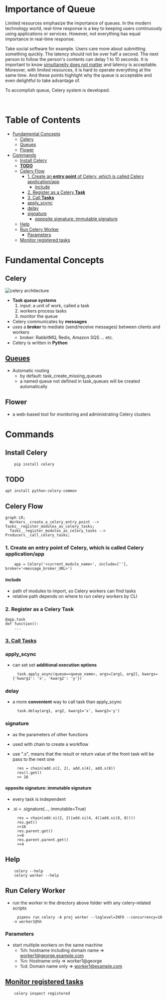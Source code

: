 <!-- omit in toc -->
# Importance of Queue

Limited resources emphasize the importance of queues. In the modern technology world, real-time response is a key to keeping users continuously using applications or services. However, not everything has equal importance in real-time response.

Take social software for example. Users care more about submitting something quickly. The latency should not be over half a second. The next person to follow the person's contents can delay 1 to 10 seconds. It is important to know [simultaneity does not matter](https://decafbad.com/blog/2008/07/04/queue-everything-and-delight-everyone/) and latency is acceptable. Moreover, with limited resources, it is hard to operate everything at the same time. And these points highlight why the queue is acceptable and even delightful to take advantage of.

To accomplish queue, Celery system is developed.


<br />

<!-- omit in toc -->
# Table of Contents
- [Fundamental Concepts](#fundamental-concepts)
  - [Celery](#celery)
  - [Queues](#queues)
  - [Flower](#flower)
- [Commands](#commands)
  - [Install Celery](#install-celery)
  - [**TODO**](#todo)
  - [Celery Flow](#celery-flow)
    - [1. Create an **entry point** of Celery, which is called Celery application/app](#1-create-an-entry-point-of-celery-which-is-called-celery-applicationapp)
      - [include](#include)
    - [2. Register as a Celery **Task**](#2-register-as-a-celery-task)
    - [3. Call **Tasks**](#3-call-tasks)
    - [apply_scync](#apply_scync)
    - [delay](#delay)
    - [signature](#signature)
      - [opposite signature: immutable signature](#opposite-signature-immutable-signature)
  - [Help](#help)
  - [Run Celery Worker](#run-celery-worker)
    - [Parameters](#parameters)
  - [Monitor registered tasks](#monitor-registered-tasks)



# Fundamental Concepts
## Celery
![celery architecture](./celery_architecture.png)
* **Task queue systems**
  1. input: a unit of work, called a task
  2. workers process tasks
  3. monitor the queue 
* Celery communicates by **messages**
* uses a **broker** to mediate (send/receive messages) between clients and workers
  * broker: RabbitMQ, Redis, Amazon SQS ... etc.
* Celery is written in **Python**

## [Queues](https://docs.celeryq.dev/en/stable/userguide/routing.html)
* Automatic routing
  * by default:  task_create_missing_queues
  * a named queue not defined in task_queues will be created automatically


## Flower
  * a web-based tool for monitoring and administrating Celery clusters


# Commands

## Install Celery
        pip install celery

## **TODO** 
    apt install python-celery-common



## Celery Flow
```mermaid
graph LR;
  Workers__create_a_celery_entry_point --> Tasks__register_modules_as_celery_tasks;
  Tasks__register_modules_as_celery_tasks --> Producers__call_celery_tasks;
```


### 1. Create an **entry point** of Celery, which is called Celery application/app
        app = Celery('<current_module_name>', include=[''], broker='<message_broker_URL>')

#### include
* path of modules to import, so Celery workers can find tasks
* relative path depends on where to run celery workers by CLI


### 2. Register as a Celery **Task**
    @app.task
    def function():
        ...

### [3. Call **Tasks**](https://docs.celeryq.dev/en/stable/userguide/calling.html#guide-calling)
### apply_scync
* can set set **additional execution options**

        task.apply_async(queue=<queue_name>, args=[arg1, arg2], kwargs={'kwarg1': 'x', 'kwarg2': 'y'})  



### delay
* a more **convenient** way to call task than apply_scync
        
        task.delay(arg1, arg2, kwarg1='x', kwarg2='y')


### signature
* as the parameters of other functions
* used with chain to create a workflow
* use ".s", means that the result or return value of the front task will be pass to the next one

        res = chain(add.s(2, 2), add.s(4), add.s(8))
        res().get()
        >> 16


#### opposite signature: immutable signature
* every task is independent
* .si = .signature(..., immutable=True)
  
        res = chain(add.si(2, 2)|add.si(4, 4)|add.si(8, 8))()
        res.get()
        >>16
        res.parent.get()
        >>8
        res.parent.parent.get()
        >>4

## Help
        celery --help
        celery worker --help



## Run Celery Worker
* run the worker in the directory above folder with any celery-related scripts
    
        pipenv run celery -A proj worker --loglevel=INFO --concurrency=10 -n worker1@%h

### Parameters
  * start multiple workers on the same machine
    * %h: hostname including domain name => worker1@george.example.com
    * %n: Hostname only => worker1@george
    * %d: Domain name only => worker1@example.com




## [Monitor registered tasks](https://docs.celeryq.dev/en/stable/userguide/monitoring.html)

        celery inspect registered

    
